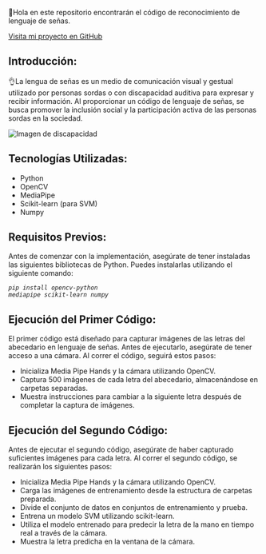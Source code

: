 <html lang="es">
  <head>
    <meta charset="UTF-8" />
    <meta name="viewport" content="width=device-width, initial-scale=1.0" />
  </head>
  <body>
    <p>
      🙌Hola en este repositorio encontrarán el código de reconocimiento de
      lenguaje de señas.
    </p>

[Visita mi proyecto en GitHub](https://github.com/cristhian-sdp/Lenguaje-de-senas-con-Python)
    <h2>Introducción:</h2>
    <p>
      👌La lengua de señas es un medio de comunicación visual y gestual
      utilizado por personas sordas o con discapacidad auditiva para expresar y
      recibir información. Al proporcionar un código de lenguaje de señas, se
      busca promover la inclusión social y la participación activa de las
      personas sordas en la sociedad.
    </p>
    <img
      src="https://www.techtitute.com/techtitute/cursos/00143994/recursos/banner/discapacidad-auditiva-portada.jpg"
      alt="Imagen de discapacidad"
    /><br>
    <h2>Tecnologías Utilizadas:</h2>
    <ul>
        <li>Python</li>
        <li>OpenCV</li>
        <li>MediaPipe</li>
        <li>Scikit-learn (para SVM)</li>
        <li>Numpy</li>
    </ul>
    </div>
    <h2>Requisitos Previos:</h2>
    <p>
      Antes de comenzar con la implementación, asegúrate de tener instaladas las
      siguientes bibliotecas de Python. Puedes instalarlas utilizando el
      siguiente comando:
    </p>
    <pre><code><i>pip install opencv-python mediapipe scikit-learn numpy</i></code></pre>
    <h2>Ejecución del Primer Código:</h2>
    <p>
      El primer código está diseñado para capturar imágenes de las letras del
      abecedario en lenguaje de señas. Antes de ejecutarlo, asegúrate de tener
      acceso a una cámara. Al correr el código, seguirá estos pasos:
    </p>
    <ul>
      <li>Inicializa Media Pipe Hands y la cámara utilizando OpenCV.</li>
      <li>
        Captura 500 imágenes de cada letra del abecedario, almacenándose en
        carpetas separadas.
      </li>
      <li>
        Muestra instrucciones para cambiar a la siguiente letra después de
        completar la captura de imágenes.
      </li>
    </ul>
    <h2>Ejecución del Segundo Código:</h2>
    <p>
      Antes de ejecutar el segundo código, asegúrate de haber capturado
      suficientes imágenes para cada letra. Al correr el segundo código, se
      realizarán los siguientes pasos:
    </p>
    <ul>
      <li>Inicializa Media Pipe Hands y la cámara utilizando OpenCV.</li>
      <li>
        Carga las imágenes de entrenamiento desde la estructura de carpetas
        preparada.
      </li>
      <li>
        Divide el conjunto de datos en conjuntos de entrenamiento y prueba.
      </li>
      <li>Entrena un modelo SVM utilizando scikit-learn.</li>
      <li>
        Utiliza el modelo entrenado para predecir la letra de la mano en tiempo
        real a través de la cámara.
      </li>
      <li>Muestra la letra predicha en la ventana de la cámara.</li>
    </ul>
  </body>
</html>
